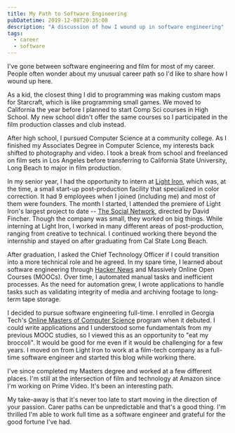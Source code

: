 ```yaml
---
title: My Path to Software Engineering
pubDatetime: 2019-12-08T20:35:08
description: "A discussion of how I wound up in software engineering"
tags:
  - career
  - software
---
```


I've gone between software engineering and film for most of my career.
People often wonder about my unusual career path so I'd like to share how
I wound up here.

As a kid, the closest thing I did to programming was making custom maps for
Starcraft, which is like programming small games. We moved to California
the year before I planned to start Comp Sci courses in High School.
My new school didn't offer the same courses so I participated in the
film production classes and club instead.

After high school, I pursued Computer Science at a community college.
As I finished my Associates Degree in Computer Science, my interests back
shifted to photography and video. I took a break from school and freelanced on
film sets in Los Angeles before transferring to California State University, Long
Beach to major in film production.

In my senior year, I had the opportunity to intern at [Light
Iron](https://lightiron.com/), which was, at
the time, a small start-up post-production facility that specialized in color
correction. It had 9 employees when I joined (including me) and
most of them were founders. The month I started, I attended the
premiere of Light Iron's largest project to date -- [The Social
Network](https://www.imdb.com/title/tt1285016/), directed by David
Fincher. Though the company was small, they worked on big things.
While interning at Light Iron, I worked in many different areas of
post-production, ranging from creative to technical. I continued working there
beyond the internship and stayed on after graduating from Cal State Long Beach.

After graduation, I asked the Chief Technology Officer if I could transition
into a more technical role and he agreed. In my spare time, I learned about
software engineering through [Hacker News](https://news.ycombinator.com/) and
Massively Online Open Courses (MOOCs). Over time, I automated manual tasks and
inefficient processes. As the need for automation grew, I wrote applications to
handle tasks such as validating integrity of media and archiving footage to
long-term tape storage.

I decided to pursue software engineering full-time. I enrolled in
Georgia Tech's [Online Masters of Computer
Science](http://www.omscs.gatech.edu/) program when it debuted.
I could write applications and I understood some fundamentals from my
previous MOOC studies, so I viewed this as an opportunity to "eat my broccoli".
It would be good for me even if it would be challenging for a few
years. I moved on from Light Iron to work at a film-tech company as a full-time
software engineer and started this blog while working there.

I've since completed my Masters degree and worked at a few different
places. I'm still at the intersection of film and technology at Amazon
since I'm working on Prime Video. It's been an interesting path.

My take-away is that it's never too late to start moving in the direction of
your passion. Carer paths can be unpredictable and that's a good thing.
I'm thrilled I'm able to work full time as a software engineer and
grateful for the good fortune I've had.
